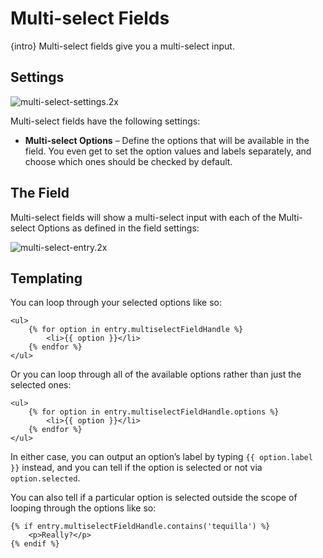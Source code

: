 # Multi-select Fields

{intro} Multi-select fields give you a multi-select input.

## Settings

![multi-select-settings.2x](https://craftcmsassets.craftcdn.com/images/docs/field-types/multi-select/multi-select-settings.2x.png)

Multi-select fields have the following settings:

*   **Multi-select Options** – Define the options that will be available in the field. You even get to set the option values and labels separately, and choose which ones should be checked by default.

## The Field

Multi-select fields will show a multi-select input with each of the Multi-select Options as defined in the field settings:

![multi-select-entry.2x](https://craftcmsassets.craftcdn.com/images/docs/field-types/multi-select/multi-select-entry.2x.png)

## Templating

You can loop through your selected options like so:

```twig
<ul>
    {% for option in entry.multiselectFieldHandle %}
        <li>{{ option }}</li>
    {% endfor %}
</ul>
```

Or you can loop through all of the available options rather than just the selected ones:

```twig
<ul>
    {% for option in entry.multiselectFieldHandle.options %}
        <li>{{ option }}</li>
    {% endfor %}
</ul>
```

In either case, you can output an option’s label by typing `{{ option.label }}` instead, and you can tell if the option is selected or not via `option.selected`.

You can also tell if a particular option is selected outside the scope of looping through the options like so:

```twig
{% if entry.multiselectFieldHandle.contains('tequilla') %}
    <p>Really?</p>
{% endif %}
```
